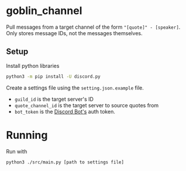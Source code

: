 # goblin_channel
Pull messages from a target channel of the form `"[quote]" - [speaker]`. Only stores message IDs, not the messages themselves.

## Setup

Install python libraries
```bash
python3 -m pip install -U discord.py
```

Create a settings file using the `setting.json.example` file. 
- `guild_id` is the target server's ID
- `quote_channel_id` is the target server to source quotes from
- `bot_token` is the [Discord Bot's](https://discordpy.readthedocs.io/en/stable/discord.html) auth token.

# Running
Run with
```bash
python3 ./src/main.py [path to settings file]
```
